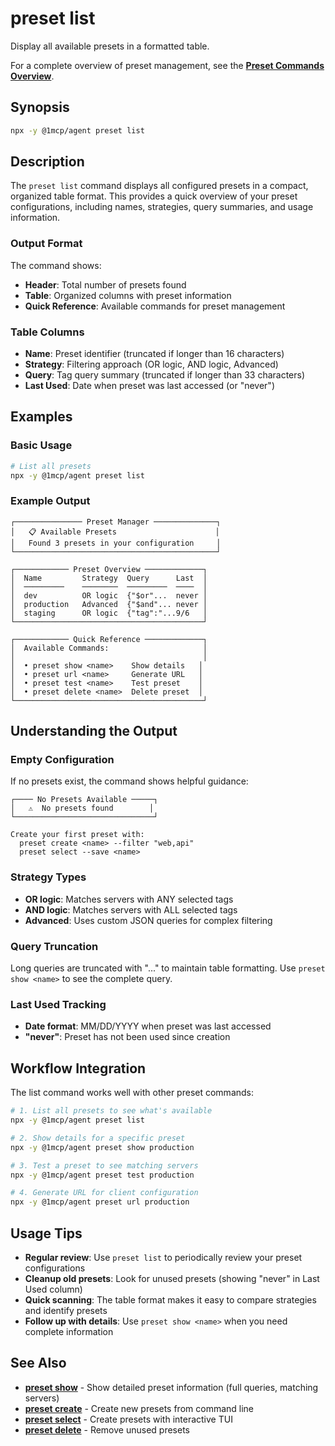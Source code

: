# preset list

Display all available presets in a formatted table.

For a complete overview of preset management, see the **[Preset Commands Overview](./index)**.

## Synopsis

```bash
npx -y @1mcp/agent preset list
```

## Description

The `preset list` command displays all configured presets in a compact, organized table format. This provides a quick overview of your preset configurations, including names, strategies, query summaries, and usage information.

### Output Format

The command shows:

- **Header**: Total number of presets found
- **Table**: Organized columns with preset information
- **Quick Reference**: Available commands for preset management

### Table Columns

- **Name**: Preset identifier (truncated if longer than 16 characters)
- **Strategy**: Filtering approach (OR logic, AND logic, Advanced)
- **Query**: Tag query summary (truncated if longer than 33 characters)
- **Last Used**: Date when preset was last accessed (or "never")

## Examples

### Basic Usage

```bash
# List all presets
npx -y @1mcp/agent preset list
```

### Example Output

```
┌─────────────── Preset Manager ──────────────┐
│   📋 Available Presets                      │
│   Found 3 presets in your configuration     │
└─────────────────────────────────────────────┘

┌──────────── Preset Overview ─────────────┐
│  Name         Strategy  Query      Last  │
│  ─────────    ────────  ─────────  ────  │
│  dev          OR logic  {"$or"...  never │
│  production   Advanced  {"$and"... never │
│  staging      OR logic  {"tag":"...9/6   │
└──────────────────────────────────────────┘

┌──────────── Quick Reference ─────────────┐
│  Available Commands:                     │
│                                          │
│  • preset show <name>    Show details   │
│  • preset url <name>     Generate URL   │
│  • preset test <name>    Test preset    │
│  • preset delete <name>  Delete preset  │
└──────────────────────────────────────────┘
```

## Understanding the Output

### Empty Configuration

If no presets exist, the command shows helpful guidance:

```
┌──── No Presets Available ─────┐
│   ⚠️  No presets found        │
└───────────────────────────────┘

Create your first preset with:
  preset create <name> --filter "web,api"
  preset select --save <name>
```

### Strategy Types

- **OR logic**: Matches servers with ANY selected tags
- **AND logic**: Matches servers with ALL selected tags
- **Advanced**: Uses custom JSON queries for complex filtering

### Query Truncation

Long queries are truncated with "..." to maintain table formatting. Use `preset show <name>` to see the complete query.

### Last Used Tracking

- **Date format**: MM/DD/YYYY when preset was last accessed
- **"never"**: Preset has not been used since creation

## Workflow Integration

The list command works well with other preset commands:

```bash
# 1. List all presets to see what's available
npx -y @1mcp/agent preset list

# 2. Show details for a specific preset
npx -y @1mcp/agent preset show production

# 3. Test a preset to see matching servers
npx -y @1mcp/agent preset test production

# 4. Generate URL for client configuration
npx -y @1mcp/agent preset url production
```

## Usage Tips

- **Regular review**: Use `preset list` to periodically review your preset configurations
- **Cleanup old presets**: Look for unused presets (showing "never" in Last Used column)
- **Quick scanning**: The table format makes it easy to compare strategies and identify presets
- **Follow up with details**: Use `preset show <name>` when you need complete information

## See Also

- **[preset show](./show)** - Show detailed preset information (full queries, matching servers)
- **[preset create](./create)** - Create new presets from command line
- **[preset select](./select)** - Create presets with interactive TUI
- **[preset delete](./delete)** - Remove unused presets
